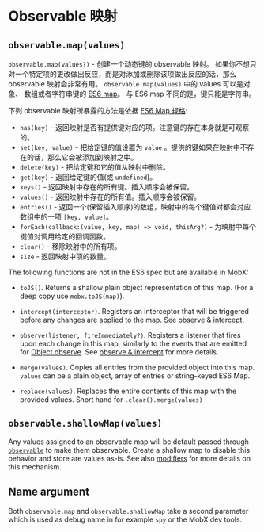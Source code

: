 # Observable 映射

## `observable.map(values)`

`observable.map(values?)` - 创建一个动态键的 observable 映射。
如果你不想只对一个特定项的更改做出反应，而是对添加或删除该项做出反应的话，那么 observable 映射会非常有用。
`observable.map(values)` 中的 values 可以是对象、 数组或者字符串键的 [ES6 map](https://developer.mozilla.org/en-US/docs/Web/JavaScript/Reference/Global_Objects/Map)。
与 ES6 map 不同的是，键只能是字符串。

下列 observable 映射所暴露的方法是依据 [ES6 Map 规格](https://developer.mozilla.org/en-US/docs/Web/JavaScript/Reference/Global_Objects/Map):

* `has(key)` - 返回映射是否有提供键对应的项。注意键的存在本身就是可观察的。
* `set(key, value)` - 把给定键的值设置为 `value` 。提供的键如果在映射中不存在的话，那么它会被添加到映射之中。
* `delete(key)` - 把给定键和它的值从映射中删除。
* `get(key)` - 返回给定键的值(或 `undefined`)。
* `keys()` - 返回映射中存在的所有键。插入顺序会被保留。
* `values()` - 返回映射中存在的所有值。插入顺序会被保留。
* `entries()` - 返回一个(保留插入顺序)的数组，映射中的每个键值对都会对应数组中的一项 `[key, value]`。
* `forEach(callback:(value, key, map) => void, thisArg?)` - 为映射中每个键值对调用给定的回调函数。
* `clear()` - 移除映射中的所有项。
* `size` - 返回映射中项的数量。

The following functions are not in the ES6 spec but are available in MobX:
* `toJS()`. Returns a shallow plain object representation of this map. (For a deep copy use `mobx.toJS(map)`).

* `intercept(interceptor)`. Registers an interceptor that will be triggered before any changes are applied to the map. See [observe & intercept](observe.md).
* `observe(listener, fireImmediately?)`. Registers a listener that fires upon each change in this map, similarly to the events that are emitted for [Object.observe](https://developer.mozilla.org/en-US/docs/Web/JavaScript/Reference/Global_Objects/Object/observe). See [observe & intercept](observe.md) for more details.
* `merge(values)`. Copies all entries from the provided object into this map. `values` can be a plain object, array of entries or string-keyed ES6 Map.
* `replace(values)`. Replaces the entire contents of this map with the provided values. Short hand for `.clear().merge(values)`

## `observable.shallowMap(values)`

Any values assigned to an observable map will be default passed through [`observable`](observable.md) to make them observable.
Create a shallow map to disable this behavior and store are values as-is. See also [modifiers](modifiers.md) for more details on this mechanism.

## Name argument

Both `observable.map` and `observable.shallowMap` take a second parameter which is used as debug name in for example `spy` or the MobX dev tools.
